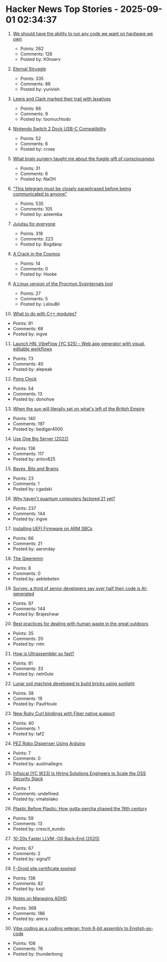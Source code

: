 # Hacker News Top Stories - 2025-09-01 02:34:37

1. [We should have the ability to run any code we want on hardware we own](https://hugotunius.se/2025/08/31/what-every-argument-about-sideloading-gets-wrong.html)
   - Points: 262
   - Comments: 126
   - Posted by: K0nserv

2. [Eternal Struggle](https://yoavg.github.io/eternal/)
   - Points: 335
   - Comments: 86
   - Posted by: yurivish

3. [Lewis and Clark marked their trail with laxatives](https://offbeatoregon.com/2501d1006d_biliousPills-686.077.html)
   - Points: 66
   - Comments: 9
   - Posted by: toomuchtodo

4. [Nintendo Switch 2 Dock USB-C Compatibility](https://www.lttlabs.com/blog/2025/08/30/nintendo-switch-2-dock)
   - Points: 52
   - Comments: 6
   - Posted by: croes

5. [What brain surgery taught me about the fragile gift of consciousness](https://bigthink.com/business/brain-surgery-fragile-gift-of-consciousness/)
   - Points: 31
   - Comments: 6
   - Posted by: NaOH

6. [“This telegram must be closely paraphrased before being communicated to anyone”](https://history.stackexchange.com/questions/79371/this-telegram-must-be-closely-paraphrased-before-being-communicated-to-anyone)
   - Points: 535
   - Comments: 105
   - Posted by: azeemba

7. [Jujutsu for everyone](https://jj-for-everyone.github.io/)
   - Points: 318
   - Comments: 223
   - Posted by: Bogdanp

8. [A Crack in the Cosmos](https://drb.ie/articles/a-crack-in-the-cosmos/)
   - Points: 14
   - Comments: 0
   - Posted by: Hooke

9. [A Linux version of the Procmon Sysinternals tool](https://github.com/microsoft/ProcMon-for-Linux)
   - Points: 27
   - Comments: 5
   - Posted by: LelouBil

10. [What to do with C++ modules?](https://nibblestew.blogspot.com/2025/08/we-need-to-seriously-think-about-what.html)
   - Points: 91
   - Comments: 68
   - Posted by: ingve

11. [Launch HN: VibeFlow (YC S25) – Web app generator with visual, editable workflows](undefined)
   - Points: 73
   - Comments: 40
   - Posted by: alepeak

12. [Pong Clock](https://bigjobby.com/pong/?v=2.0/)
   - Points: 54
   - Comments: 13
   - Posted by: donohoe

13. [When the sun will literally set on what's left of the British Empire](https://oikofuge.com/sun-sets-on-british-empire/)
   - Points: 140
   - Comments: 197
   - Posted by: bediger4000

14. [Use One Big Server (2022)](https://specbranch.com/posts/one-big-server/)
   - Points: 136
   - Comments: 117
   - Posted by: antov825

15. [Bayes, Bits and Brains](https://bayesbitsbrains.github.io/)
   - Points: 23
   - Comments: 1
   - Posted by: cgadski

16. [Why haven't quantum computers factored 21 yet?](https://algassert.com/post/2500)
   - Points: 237
   - Comments: 144
   - Posted by: ingve

17. [Installing UEFI Firmware on ARM SBCs](https://interfacinglinux.com/2025/08/25/edk2-uefi-for-the-rock-5-itx/)
   - Points: 66
   - Comments: 21
   - Posted by: aaronday

18. [The Qweremin](https://www.linusakesson.net/qweremin/index.php)
   - Points: 8
   - Comments: 0
   - Posted by: aebtebeten

19. [Survey: a third of senior developers say over half their code is AI-generated](https://www.fastly.com/blog/senior-developers-ship-more-ai-code)
   - Points: 97
   - Comments: 144
   - Posted by: Brajeshwar

20. [Best practices for dealing with human waste in the great outdoors](https://theconversation.com/how-to-poop-outdoors-in-a-way-that-wont-harm-the-environment-and-other-hikers-262426)
   - Points: 35
   - Comments: 20
   - Posted by: rntn

21. [How is Ultrassembler so fast?](https://jghuff.com/articles/ultrassembler-so-fast/)
   - Points: 91
   - Comments: 33
   - Posted by: netr0ute

22. [Lunar soil machine developed to build bricks using sunlight](https://www.moondaily.com/reports/Lunar_soil_machine_developed_to_build_bricks_using_sunlight_999.html)
   - Points: 38
   - Comments: 19
   - Posted by: PaulHoule

23. [New Ruby Curl bindings with Fiber native support](https://github.com/taf2/curb/blob/master/ChangeLog.md)
   - Points: 40
   - Comments: 1
   - Posted by: taf2

24. [PEZ Robo Dispenser Using Arduino](https://www.instructables.com/PEZ-Robo-Dispenser-Using-Arduino/)
   - Points: 7
   - Comments: 0
   - Posted by: austinallegro

25. [Infisical (YC W23) Is Hiring Solutions Engineers to Scale the OSS Security Stack](https://www.ycombinator.com/companies/infisical/jobs/yaEvock-solutions-engineer)
   - Points: 1
   - Comments: undefined
   - Posted by: vmatsiiako

26. [Plastic Before Plastic: How gutta-percha shaped the 19th century](https://worldhistory.substack.com/p/plastic-before-plastic)
   - Points: 59
   - Comments: 13
   - Posted by: crescit_eundo

27. [10-20x Faster LLVM -O0 Back-End (2020)](https://discourse.llvm.org/t/tpde-llvm-10-20x-faster-llvm-o0-back-end/86664)
   - Points: 67
   - Comments: 2
   - Posted by: signa11

28. [F-Droid site certificate expired](https://gitlab.com/fdroid/fdroid-website/-/issues/883)
   - Points: 138
   - Comments: 82
   - Posted by: kxxt

29. [Notes on Managing ADHD](https://borretti.me/article/notes-on-managing-adhd)
   - Points: 368
   - Comments: 186
   - Posted by: amrrs

30. [Vibe coding as a coding veteran: from 8-bit assembly to English-as-code](https://levelup.gitconnected.com/vibe-coding-as-a-coding-veteran-cd370fe2be50)
   - Points: 108
   - Comments: 76
   - Posted by: thunderbong

